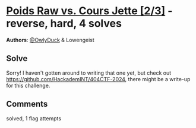 [Poids Raw vs. Cours Jette [2/3]](challenge_files/README.md) - reverse, hard, 4 solves
===

**Authors**: [@OwlyDuck](https://github.com/OwlyDuck) & Lowengeist    

## Solve

Sorry! I haven't gotten around to writing that one yet, but check out https://github.com/HackademINT/404CTF-2024, there might be a write-up for this challenge.

## Comments

solved, 1 flag attempts